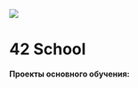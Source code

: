 <img src="https://badge42.herokuapp.com/api/stats/byuri?privacyEmail=true%22"/>

# 42 School

**Проекты основного обучения:**
